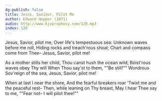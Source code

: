 ```yaml
---
dg-publish: false
title: Jesus, Saviour, Pilot Me
author: Edward Hopper (1871)
audio: http://www.kjvprophecy.com/120.mp3
index: 120
---
```


Jesus, Savior, pilot me,
Over life's tempestuous sea:
Unknown waves before me roll,
Hiding rocks and treach'rous shoal;
Chart and compass come from Thee–
Jesus, Savior, pilot me!

As a mother stills her child,
Thou canst hush the ocean wild;
Boist'rous waves obey Thy will
When Thou say'st to them, ""Be still!""
Wondrous Sov'reign of the sea,
Jesus, Savior, pilot me!

When at last I near the shore,
And the fearful breakers roar
'Twixt me and the peaceful rest–
Then, while leaning on Thy breast,
May I hear Thee say to me,
""Fear not– I will pilot thee!""